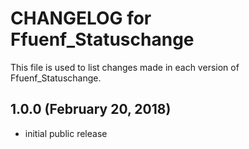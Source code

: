 # CHANGELOG for Ffuenf_Statuschange

This file is used to list changes made in each version of Ffuenf_Statuschange.

## 1.0.0 (February 20, 2018)

* initial public release
